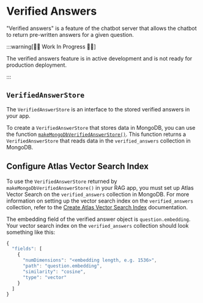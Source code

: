 # Verified Answers

"Verified answers" is a feature of the chatbot server that allows the chatbot to
return pre-written answers for a given question.

:::warning[👷‍♂️ Work In Progress 👷‍♂️]

The verified answers feature is in active development and is not ready for
production deployment.

:::

## `VerifiedAnswerStore`

The `VerifiedAnswerStore` is an interface to the stored verified answers in your app.

To create a `VerifiedAnswerStore` that stores data in MongoDB, you can use the
function
[`makeMongoDbVerifiedAnswerStore()`](../reference/core/modules.md#makemongodbverifiedanswerstore).
This function returns a `VerifiedAnswerStore` that reads data in the
`verified_answers` collection in MongoDB.

## Configure Atlas Vector Search Index

To use the `VerifiedAnswerStore` returned by `makeMongoDbVerifiedAnswerStore()` in your RAG app,
you must set up Atlas Vector Search on the `verified_answers` collection in MongoDB.
For more information on setting up the vector search index on the `verified_answers` collection,
refer to the [Create Atlas Vector Search Index](../mongodb.md#3-create-atlas-vector-search-index)
documentation.

The embedding field of the verified answer object is `question.embedding`. Your
vector search index on the `verified_answers` collection should look something like this:

```js
{
  "fields": [
    {
      "numDimensions": "<embedding length, e.g. 1536>",
      "path": "question.embedding",
      "similarity": "cosine",
      "type": "vector"
    }
  ]
}
```

